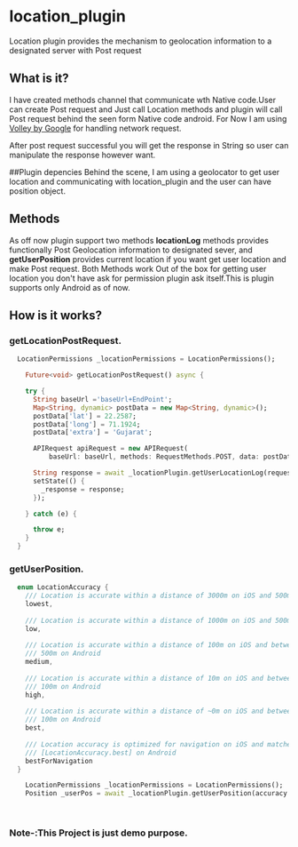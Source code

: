 # location_plugin

Location plugin provides the mechanism to geolocation information to a designated server with Post request

## What is it?
I have created methods channel that communicate wth Native code.User can create Post request and Just call Location methods and plugin will call Post request behind the seen form Native code android.
For Now I am using [Volley by Google](https://developer.android.com/training/volley) for handling network request.

After post request successful you will get the response in String so user can manipulate the response however want.

##Plugin depencies 
Behind the scene, I am using a geolocator to get user location and communicating with location_plugin and the user can have position object.

## Methods
As off now plugin support two methods **locationLog** methods provides functionally Post Geolocation information to designated sever, and **getUserPosition** provides current location if you want get user location and make Post request.
Both Methods work Out of the box for getting user location you don't have ask for permission plugin ask itself.This is plugin supports only Android as of now.

## How is it works?
### getLocationPostRequest.

```dart
  LocationPermissions _locationPermissions = LocationPermissions();

    Future<void> getLocationPostRequest() async {

    try {
      String baseUrl ='baseUrl+EndPoint';
      Map<String, dynamic> postData = new Map<String, dynamic>();
      postData['lat'] = 22.2587;
      postData['long'] = 71.1924;
      postData['extra'] = 'Gujarat';

      APIRequest apiRequest = new APIRequest(
          baseUrl: baseUrl, methods: RequestMethods.POST, data: postData);

      String response = await _locationPlugin.getUserLocationLog(request: apiRequest);
      setState(() {
        _response = response;
      });

    } catch (e) {

      throw e;
    }
  }

```

### getUserPosition.

```dart
  enum LocationAccuracy {
    /// Location is accurate within a distance of 3000m on iOS and 500m on Android
    lowest,
  
    /// Location is accurate within a distance of 1000m on iOS and 500m on Android
    low,
  
    /// Location is accurate within a distance of 100m on iOS and between 100m and
    /// 500m on Android
    medium,
  
    /// Location is accurate within a distance of 10m on iOS and between 0m and
    /// 100m on Android
    high,
  
    /// Location is accurate within a distance of ~0m on iOS and between 0m and
    /// 100m on Android
    best,
  
    /// Location accuracy is optimized for navigation on iOS and matches the
    /// [LocationAccuracy.best] on Android
    bestForNavigation
  }

    LocationPermissions _locationPermissions = LocationPermissions();
    Position _userPos = await _locationPlugin.getUserPosition(accuracy: LocationAccuracy.best);
    
  
```

### Note-:This Project is just demo purpose.





